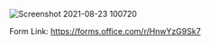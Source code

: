 ![Screenshot 2021-08-23 100720](https://user-images.githubusercontent.com/89286474/130498574-0b5246cb-8553-455c-b6c0-096e5ca1644c.png)

Form Link: https://forms.office.com/r/HnwYzG9Sk7
